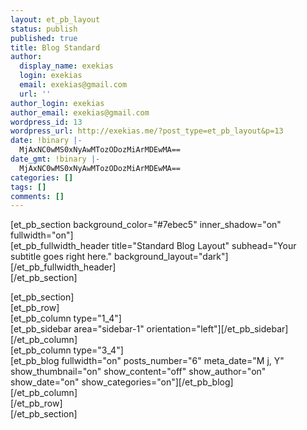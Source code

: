 ```yaml
---
layout: et_pb_layout
status: publish
published: true
title: Blog Standard
author:
  display_name: exekias
  login: exekias
  email: exekias@gmail.com
  url: ''
author_login: exekias
author_email: exekias@gmail.com
wordpress_id: 13
wordpress_url: http://exekias.me/?post_type=et_pb_layout&p=13
date: !binary |-
  MjAxNC0wMS0xNyAwMTozODozMiArMDEwMA==
date_gmt: !binary |-
  MjAxNC0wMS0xNyAwMTozODozMiArMDEwMA==
categories: []
tags: []
comments: []
---
```

<p>
[et_pb_section background_color="#7ebec5" inner_shadow="on" fullwidth="on"]<br />
[et_pb_fullwidth_header title="Standard Blog Layout" subhead="Your subtitle goes right here." background_layout="dark"][&#47;et_pb_fullwidth_header]<br />
[&#47;et_pb_section]</p>
<p>[et_pb_section]<br />
[et_pb_row]<br />
[et_pb_column type="1_4"]<br />
[et_pb_sidebar area="sidebar-1" orientation="left"][&#47;et_pb_sidebar]<br />
[&#47;et_pb_column]<br />
[et_pb_column type="3_4"]<br />
[et_pb_blog fullwidth="on" posts_number="6" meta_date="M j, Y" show_thumbnail="on" show_content="off" show_author="on" show_date="on" show_categories="on"][&#47;et_pb_blog]<br />
[&#47;et_pb_column]<br />
[&#47;et_pb_row]<br />
[&#47;et_pb_section]</p>
